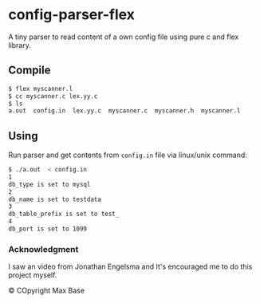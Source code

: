 # config-parser-flex

A tiny parser to read content of a own config file using pure c and flex library.

## Compile

```bash
$ flex myscanner.l
$ cc myscanner.c lex.yy.c 
$ ls
a.out  config.in  lex.yy.c  myscanner.c  myscanner.h  myscanner.l
```

## Using

Run parser and get contents from `config.in` file via linux/unix command:

```bash
$ ./a.out  < config.in 
1
db_type is set to mysql
2
db_name is set to testdata
3
db_table_prefix is set to test_
4
db_port is set to 1099
```

### Acknowledgment

I saw an video from Jonathan Engelsma and It's encouraged me to do this project myself.

© COpyright Max Base

